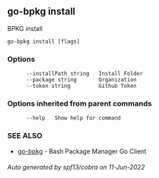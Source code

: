 ## go-bpkg install

BPKG install

```
go-bpkg install [flags]
```

### Options

```
      --installPath string   Install Folder
      --package string       Organization
      --token string         Github Token
```

### Options inherited from parent commands

```
      --help   Show help for command
```

### SEE ALSO

* [go-bpkg](go-bpkg.md)	 - Bash Package Manager Go Client

###### Auto generated by spf13/cobra on 11-Jun-2022

